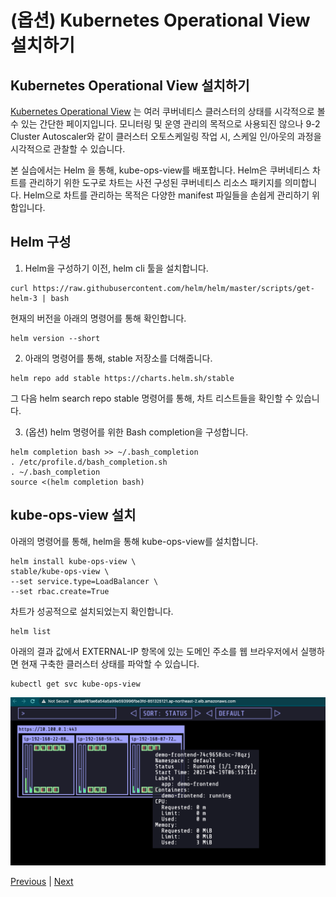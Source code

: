 # (옵션) Kubernetes Operational View 설치하기

## Kubernetes Operational View 설치하기
[Kubernetes Operational View](https://codeberg.org/hjacobs/kube-ops-view) 는 여러 쿠버네티스 클러스터의 상태를 시각적으로 볼 수 있는 간단한 페이지입니다. 모니터링 및 운영 관리의 목적으로 사용되진 않으나 9-2 Cluster Autoscaler와 같이 클러스터 오토스케일링 작업 시, 스케일 인/아웃의 과정을 시각적으로 관찰할 수 있습니다.

본 실습에서는 Helm 을 통해, kube-ops-view를 배포합니다. Helm은 쿠버네티스 차트를 관리하기 위한 도구로 차트는 사전 구성된 쿠버네티스 리소스 패키지를 의미합니다. Helm으로 차트를 관리하는 목적은 다양한 manifest 파일들을 손쉽게 관리하기 위함입니다.

## Helm 구성

1. Helm을 구성하기 이전, helm cli 툴을 설치합니다.

```
curl https://raw.githubusercontent.com/helm/helm/master/scripts/get-helm-3 | bash
```

현재의 버전을 아래의 명령어를 통해 확인합니다.

```
helm version --short
```

2. 아래의 명령어를 통해, stable 저장소를 더해줍니다.

```
helm repo add stable https://charts.helm.sh/stable
```

그 다음 helm search repo stable 명령어를 통해, 차트 리스트들을 확인할 수 있습니다.

3. (옵션) helm 명령어를 위한 Bash completion을 구성합니다.

```
helm completion bash >> ~/.bash_completion
. /etc/profile.d/bash_completion.sh
. ~/.bash_completion
source <(helm completion bash)
```

## kube-ops-view 설치
아래의 명령어를 통해, helm을 통해 kube-ops-view를 설치합니다.

```
helm install kube-ops-view \
stable/kube-ops-view \
--set service.type=LoadBalancer \
--set rbac.create=True
```

차트가 성공적으로 설치되었는지 확인합니다.

```
helm list
```

아래의 결과 값에서 EXTERNAL-IP 항목에 있는 도메인 주소를 웹 브라우저에서 실행하면 현재 구축한 클러스터 상태를 파악할 수 있습니다.

```
kubectl get svc kube-ops-view
```

![](../images/kube-ops-view.png)

[Previous](./200-cluster-scaling.md) | [Next](../110-cicd/110-cicd.md)
